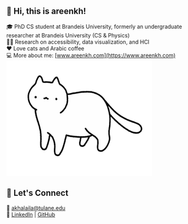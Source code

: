 ## 🌟 Hi, this is areenkh!

🎓 PhD CS student at Brandeis University, formerly an undergraduate researcher at Brandeis University (CS & Physics)  
🧑‍🔬 Research on accessibility, data visualization, and HCI  
❤️ Love cats and Arabic coffee  
💻 More about me: [www.areenkh.com](https://www.areenkh.com)  
<img src="/source.gif" alt="Cat GIF" width="380" height="300">    

## 💌 Let's Connect  
📧 [akhalaila@tulane.edu](mailto:akhalaila@tulane.edu)  
🔗 [LinkedIn](https://www.linkedin.com/in/areenkh) | [GitHub](https://github.com/areenkh)


<!--
**areenkh/areenkh** is a ✨ _special_ ✨ repository because its `README.md` (this file) appears on your GitHub profile.

Here are some ideas to get you started:

- 🔭 I’m currently working on ...
- 🌱 I’m currently learning ...
- 👯 I’m looking to collaborate on ...
- 🤔 I’m looking for help with ...
- 💬 Ask me about ...
- 📫 How to reach me: ...
- 😄 Pronouns: ...
- ⚡ Fun fact: ...
-->
